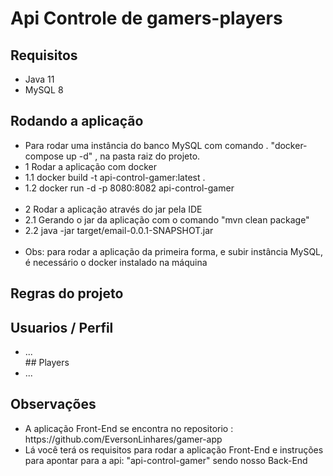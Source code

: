 # Api Controle de gamers-players

## Requisitos
<ul>
 <li> Java 11 </li>
 <li> MySQL 8 </li>
</ul>

## Rodando a aplicação
 <ul>
 <li>Para rodar uma instância do banco MySQL com comando . "docker-compose up -d" , na pasta raiz do projeto.</li>
 <li>1 Rodar a aplicação com docker</li>
 <li>1.1 docker build -t api-control-gamer:latest .</li>
 <li>1.2 docker run -d -p 8080:8082 api-control-gamer </li>
 </br>
 <li>2 Rodar a aplicação através do jar pela IDE </li>
 <li>2.1 Gerando o jar da aplicação com o comando "mvn clean package"</li>
 <li>2.2 java -jar target/email-0.0.1-SNAPSHOT.jar</li>
 </br>
 <li>Obs: para rodar a aplicação da primeira forma, e subir instância MySQL, é necessário o docker instalado na máquina</li>
 </ul>

## Regras do projeto

## Usuarios / Perfil
<ul>
<li>...</li>
## Players
<li>...</li>
</ul>

## Observações
<ul>
<li>A aplicação Front-End se encontra no repositorio : <a>https://github.com/EversonLinhares/gamer-app</a> </li>
<li>Lá você terá os requisitos para rodar a aplicação Front-End e instruções para apontar para a api:  "api-control-gamer" sendo nosso Back-End</li>
</ul>